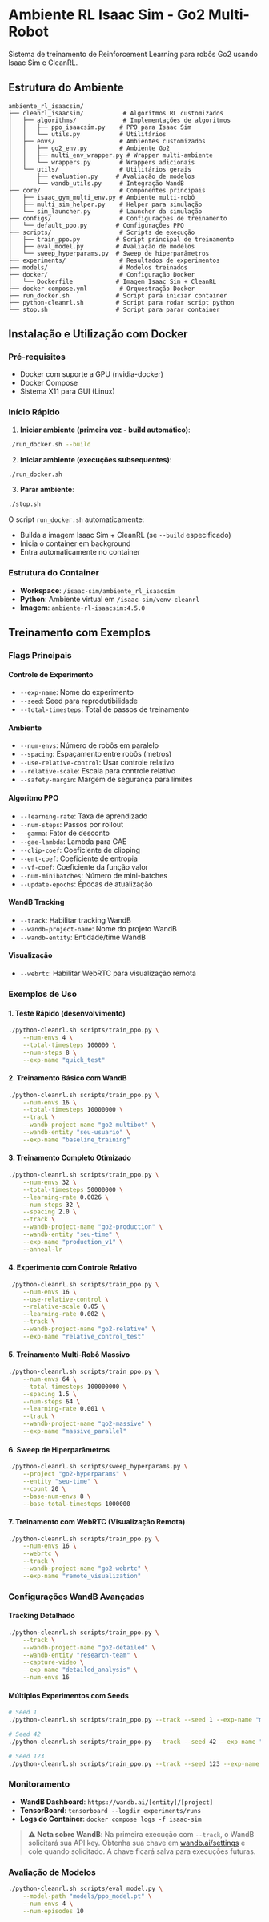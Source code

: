 # Ambiente RL Isaac Sim - Go2 Multi-Robot

Sistema de treinamento de Reinforcement Learning para robôs Go2 usando Isaac Sim e CleanRL.

## Estrutura do Ambiente

```
ambiente_rl_isaacsim/
├── cleanrl_isaacsim/           # Algoritmos RL customizados
│   ├── algorithms/             # Implementações de algoritmos
│   │   ├── ppo_isaacsim.py    # PPO para Isaac Sim
│   │   └── utils.py           # Utilitários
│   ├── envs/                  # Ambientes customizados
│   │   ├── go2_env.py         # Ambiente Go2
│   │   ├── multi_env_wrapper.py # Wrapper multi-ambiente
│   │   └── wrappers.py        # Wrappers adicionais
│   └── utils/                 # Utilitários gerais
│       ├── evaluation.py     # Avaliação de modelos
│       └── wandb_utils.py     # Integração WandB
├── core/                      # Componentes principais
│   ├── isaac_gym_multi_env.py # Ambiente multi-robô
│   ├── multi_sim_helper.py    # Helper para simulação
│   └── sim_launcher.py        # Launcher da simulação
├── configs/                   # Configurações de treinamento
│   └── default_ppo.py        # Configurações PPO
├── scripts/                   # Scripts de execução
│   ├── train_ppo.py          # Script principal de treinamento
│   ├── eval_model.py         # Avaliação de modelos
│   └── sweep_hyperparams.py  # Sweep de hiperparâmetros
├── experiments/               # Resultados de experimentos
├── models/                    # Modelos treinados
├── docker/                    # Configuração Docker
│   └── Dockerfile            # Imagem Isaac Sim + CleanRL
├── docker-compose.yml         # Orquestração Docker
├── run_docker.sh             # Script para iniciar container
├── python-cleanrl.sh         # Script para rodar script python
└── stop.sh                   # Script para parar container
```

## Instalação e Utilização com Docker

### Pré-requisitos

- Docker com suporte a GPU (nvidia-docker)
- Docker Compose
- Sistema X11 para GUI (Linux)

### Início Rápido

1. **Iniciar ambiente (primeira vez - build automático)**:
```bash
./run_docker.sh --build
```

2. **Iniciar ambiente (execuções subsequentes)**:
```bash
./run_docker.sh
```

3. **Parar ambiente**:
```bash
./stop.sh
```

O script `run_docker.sh` automaticamente:
- Builda a imagem Isaac Sim + CleanRL (se `--build` especificado)
- Inicia o container em background
- Entra automaticamente no container

### Estrutura do Container

- **Workspace**: `/isaac-sim/ambiente_rl_isaacsim`
- **Python**: Ambiente virtual em `/isaac-sim/venv-cleanrl`
- **Imagem**: `ambiente-rl-isaacsim:4.5.0`

## Treinamento com Exemplos

### Flags Principais

#### Controle de Experimento
- `--exp-name`: Nome do experimento
- `--seed`: Seed para reprodutibilidade
- `--total-timesteps`: Total de passos de treinamento

#### Ambiente
- `--num-envs`: Número de robôs em paralelo
- `--spacing`: Espaçamento entre robôs (metros)
- `--use-relative-control`: Usar controle relativo
- `--relative-scale`: Escala para controle relativo
- `--safety-margin`: Margem de segurança para limites

#### Algoritmo PPO
- `--learning-rate`: Taxa de aprendizado
- `--num-steps`: Passos por rollout
- `--gamma`: Fator de desconto
- `--gae-lambda`: Lambda para GAE
- `--clip-coef`: Coeficiente de clipping
- `--ent-coef`: Coeficiente de entropia
- `--vf-coef`: Coeficiente da função valor
- `--num-minibatches`: Número de mini-batches
- `--update-epochs`: Épocas de atualização

#### WandB Tracking
- `--track`: Habilitar tracking WandB
- `--wandb-project-name`: Nome do projeto WandB
- `--wandb-entity`: Entidade/time WandB

#### Visualização
- `--webrtc`: Habilitar WebRTC para visualização remota

### Exemplos de Uso

#### 1. Teste Rápido (desenvolvimento)
```bash
./python-cleanrl.sh scripts/train_ppo.py \
    --num-envs 4 \
    --total-timesteps 100000 \
    --num-steps 8 \
    --exp-name "quick_test"
```

#### 2. Treinamento Básico com WandB
```bash
./python-cleanrl.sh scripts/train_ppo.py \
    --num-envs 16 \
    --total-timesteps 10000000 \
    --track \
    --wandb-project-name "go2-multibot" \
    --wandb-entity "seu-usuario" \
    --exp-name "baseline_training"
```

#### 3. Treinamento Completo Otimizado
```bash
./python-cleanrl.sh scripts/train_ppo.py \
    --num-envs 32 \
    --total-timesteps 50000000 \
    --learning-rate 0.0026 \
    --num-steps 32 \
    --spacing 2.0 \
    --track \
    --wandb-project-name "go2-production" \
    --wandb-entity "seu-time" \
    --exp-name "production_v1" \
    --anneal-lr
```

#### 4. Experimento com Controle Relativo
```bash
./python-cleanrl.sh scripts/train_ppo.py \
    --num-envs 16 \
    --use-relative-control \
    --relative-scale 0.05 \
    --learning-rate 0.002 \
    --track \
    --wandb-project-name "go2-relative" \
    --exp-name "relative_control_test"
```

#### 5. Treinamento Multi-Robô Massivo
```bash
./python-cleanrl.sh scripts/train_ppo.py \
    --num-envs 64 \
    --total-timesteps 100000000 \
    --spacing 1.5 \
    --num-steps 64 \
    --learning-rate 0.001 \
    --track \
    --wandb-project-name "go2-massive" \
    --exp-name "massive_parallel"
```

#### 6. Sweep de Hiperparâmetros
```bash
./python-cleanrl.sh scripts/sweep_hyperparams.py \
    --project "go2-hyperparams" \
    --entity "seu-time" \
    --count 20 \
    --base-num-envs 8 \
    --base-total-timesteps 1000000
```

#### 7. Treinamento com WebRTC (Visualização Remota)
```bash
./python-cleanrl.sh scripts/train_ppo.py \
    --num-envs 16 \
    --webrtc \
    --track \
    --wandb-project-name "go2-webrtc" \
    --exp-name "remote_visualization"
```

### Configurações WandB Avançadas

#### Tracking Detalhado
```bash
./python-cleanrl.sh scripts/train_ppo.py \
    --track \
    --wandb-project-name "go2-detailed" \
    --wandb-entity "research-team" \
    --capture-video \
    --exp-name "detailed_analysis" \
    --num-envs 16
```

#### Múltiplos Experimentos com Seeds
```bash
# Seed 1
./python-cleanrl.sh scripts/train_ppo.py --track --seed 1 --exp-name "multi_seed_1"

# Seed 42  
./python-cleanrl.sh scripts/train_ppo.py --track --seed 42 --exp-name "multi_seed_42"

# Seed 123
./python-cleanrl.sh scripts/train_ppo.py --track --seed 123 --exp-name "multi_seed_123"
```

### Monitoramento

- **WandB Dashboard**: `https://wandb.ai/[entity]/[project]`
- **TensorBoard**: `tensorboard --logdir experiments/runs`
- **Logs do Container**: `docker compose logs -f isaac-sim`

> **⚠️ Nota sobre WandB**: Na primeira execução com `--track`, o WandB solicitará sua API key. Obtenha sua chave em [wandb.ai/settings](https://wandb.ai/settings) e cole quando solicitado. A chave ficará salva para execuções futuras.

### Avaliação de Modelos

```bash
./python-cleanrl.sh scripts/eval_model.py \
    --model-path "models/ppo_model.pt" \
    --num-envs 4 \
    --num-episodes 10
``` 